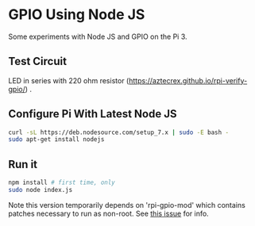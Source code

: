 # GPIO Using Node JS

Some experiments with Node JS and GPIO on the Pi 3.

## Test Circuit

LED in series with 220 ohm resistor (https://aztecrex.github.io/rpi-verify-gpio/) .

## Configure Pi With Latest Node JS

```bash
curl -sL https://deb.nodesource.com/setup_7.x | sudo -E bash -
sudo apt-get install nodejs
```

## Run it

```bash
npm install # first time, only
sudo node index.js
```

Note this version temporarily depends on 'rpi-gpio-mod' which contains patches necessary to run as non-root.
See [this issue](https://github.com/JamesBarwell/rpi-gpio.js/issues/48)
for info.



